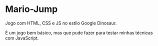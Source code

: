 # Mario-Jump
Jogo com HTML, CSS e JS no estilo Google Dinosaur.

É um jogo bem básico, mas que pude fazer para testar minhas técnicas com JavaScript.
